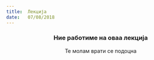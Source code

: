 ```yaml
---
title:  Лекција
date:   07/08/2018
---
```


### <center>Ние работиме на оваа лекција</center>
<center>Те молам врати се подоцна</center>